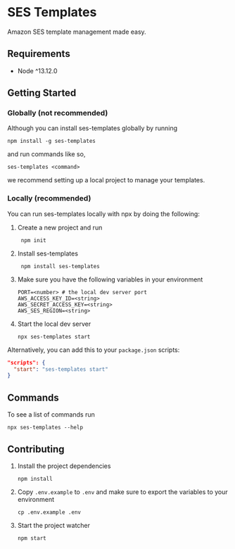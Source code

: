# SES Templates

Amazon SES template management made easy.

## Requirements

- Node ^13.12.0

## Getting Started

### Globally (not recommended)

Although you can install ses-templates globally by running

    npm install -g ses-templates

and run commands like so,

    ses-templates <command>

we recommend setting up a local project to manage your templates.

### Locally (recommended)

You can run ses-templates locally with npx by doing the following:

1. Create a new project and run

        npm init

2. Install ses-templates

        npm install ses-templates

2.  Make sure you have the following variables in your environment

        PORT=<number> # the local dev server port
        AWS_ACCESS_KEY_ID=<string>
        AWS_SECRET_ACCESS_KEY=<string>
        AWS_SES_REGION=<string>

3.  Start the local dev server

        npx ses-templates start

Alternatively, you can add this to your `package.json` scripts:

```json
"scripts": {
  "start": "ses-templates start"
}
```

## Commands

To see a list of commands run

    npx ses-templates --help

## Contributing

1.  Install the project dependencies

        npm install

2.  Copy `.env.example` to `.env` and make sure to export the variables to your environment

        cp .env.example .env

3.  Start the project watcher

        npm start
